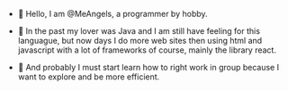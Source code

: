 <!-- - 👋 Hi, I’m @MeAngels -->
+ 👋 Hello, I am @MeAngels, a programmer by hobby.
<!-- - 👀 I’m interested in ... -->
+ 👀 In the past my lover was Java and I am still have feeling for this languague,
but now days I do more web sites then using html and javascript with a lot of frameworks of course, mainly the library react.
<!-- - 🌱 I’m currently learning ... -->
+ 🌱 And probably I must start learn how to right work in group because I want to explore and be more efficient.
<!-- - 💞️ I’m looking to collaborate on ... -->
<!-- - 📫 How to reach me ... -->

<!---
MeAngels/MeAngels is a ✨ special ✨ repository because its `README.md` (this file) appears on your GitHub profile.
You can click the Preview link to take a look at your changes.
--->
 
